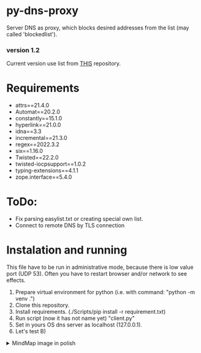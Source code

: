 # py-dns-proxy
Server DNS as proxy, which blocks desired addresses from the list (may called 'blockedlist'). 

### version 1.2
Current version use list from [THIS](https://github.com/anudeepND/blacklist/) repository.

# Requirements
* attrs==21.4.0
* Automat==20.2.0
* constantly==15.1.0
* hyperlink==21.0.0
* idna==3.3
* incremental==21.3.0
* regex==2022.3.2
* six==1.16.0
* Twisted==22.2.0
* twisted-iocpsupport==1.0.2
* typing-extensions==4.1.1
* zope.interface==5.4.0


# ToDo:
* Fix parsing easylist.txt or creating special own list.
* Connect to remote DNS by TLS connection

# Instalation and running
This file have to be run in administrative mode, because there is low value port (UDP 53). Often you have to restart browser and/or network to see effects.
1. Prepare virtual environment for python (i.e. with command: "python -m venv .")
2. Clone this repository.
3. Install requirements. (./Scripts/pip install -r requirement.txt)
4. Run script (now it has not  name yet) "client.py"
5. Set in yours OS dns server as localhost (127.0.0.1).
6. Let's test B)

<details>
  <summary> MindMap image in polish </summary>
  <img src="https://github.com/Christofair/py-dns-proxy/blob/master/dns_mm.png" alt="mind map about dns">
  <b>Check out "DNS.mm" file. Needs <a href="https://sourceforge.net/projects/freeplane/">Freeplane</a> to open.</b>
</details>

